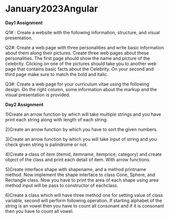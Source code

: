 # January2023Angular

**Day1 Assignment**

Q1# : Create a website with the following information, structure, and visual presentation.

Q2#: Create a web page with three personalities and write basic information about them along their pictures. Create three web pages about these personalities. The first page should show the name and picture of the celebrity. Clicking on one of the pictures should take you to another web page that contains basic facts about the Celebrity. On your second and third page make sure to match the bold and italic.

Q3#: Create a web page for your curriculum vitae using the following design. On the right column, some information about the markup and the visual presentation is provided.

**Day2 Assignment**

1)Create an arrow function by which will take multiple strings and you have print each string along with length of each string.

2)Create an arrow function by which you have to sort the given numbers. 

3)Create an arrow function by which you will take input of string and you check given string is palindrome or not. 

4)Create a class of item (itemid, itemname, itemprice, category) and create object of the class and print each detail of item. With arrow functions. 

5)Create interface shape with shapename, and a method printname method. Now implement the shape interface to class Cone, Sphere, and Rectangle class. Now you have to print the area of each shape using area method input will be pass to constructor of eachclass. 

6)Create a class which will have three method one for setting value of class variable, second will perform following operation. If starting alphabet of the string is an vowel then you have to count all consonant and if it is consonant then you have to count all vowel.
